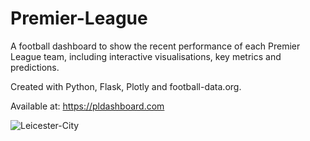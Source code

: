 # Premier-League

A football dashboard to show the recent performance of each Premier League team, including interactive visualisations, key metrics and predictions.

Created with Python, Flask, Plotly and football-data.org. 

Available at: https://pldashboard.com

![Leicester-City](https://user-images.githubusercontent.com/41476809/167265224-6d525bbb-ccad-4cf6-bad1-b508c0278ba6.png)
